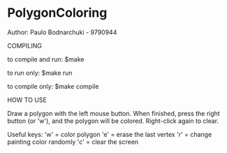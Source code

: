 # PolygonColoring

Author: Paulo Bodnarchuki - 9790944

COMPILING

to compile and run:
    $make

to run only:
    $make run

to compile only:
    $make compile


HOW TO USE

Draw a polygon with the left mouse button.
When finished, press the right button (or 'w'), and the polygon will be colored. Right-click again to clear.

Useful keys:
'w' = color polygon
'e' = erase the last vertex
'r' = change painting color randomly
'c' = clear the screen
